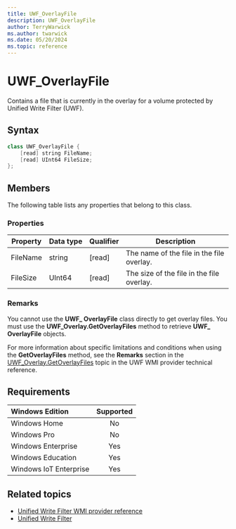 ```yaml
---
title: UWF_OverlayFile
description: UWF_OverlayFile
author: TerryWarwick
ms.author: twarwick
ms.date: 05/20/2024
ms.topic: reference
---
```


# UWF_OverlayFile

Contains a file that is currently in the overlay for a volume protected by Unified Write Filter (UWF).

## Syntax

```powershell
class UWF_OverlayFile {
    [read] string FileName;
    [read] UInt64 FileSize;
};
```

## Members

The following table lists any properties that belong to this class.

### Properties

| Property | Data&nbsp;type | Qualifier | Description |
|----------|----------------|-----------|-------------|
| FileName | string | [read] | The name of the file in the file overlay. |
| FileSize | UInt64 | [read] | The size of the file in the file overlay. |

### Remarks

You cannot use the **UWF_ OverlayFile** class directly to get overlay files. You must use the **UWF_Overlay.GetOverlayFiles** method to retrieve **UWF_ OverlayFile** objects.

For more information about specific limitations and conditions when using the **GetOverlayFiles** method, see the **Remarks** section in the [UWF_Overlay.GetOverlayFiles](uwf-overlaygetoverlayfiles.md) topic in the UWF WMI provider technical reference.

## Requirements

| Windows Edition        | Supported |
|:-----------------------|:---------:|
| Windows Home           | No        |
| Windows Pro            | No        |
| Windows Enterprise     | Yes       |
| Windows Education      | Yes       |
| Windows IoT Enterprise | Yes       |

## Related topics

- [Unified Write Filter WMI provider reference](uwf-wmi-provider-reference.md)
- [Unified Write Filter]( index.md)
